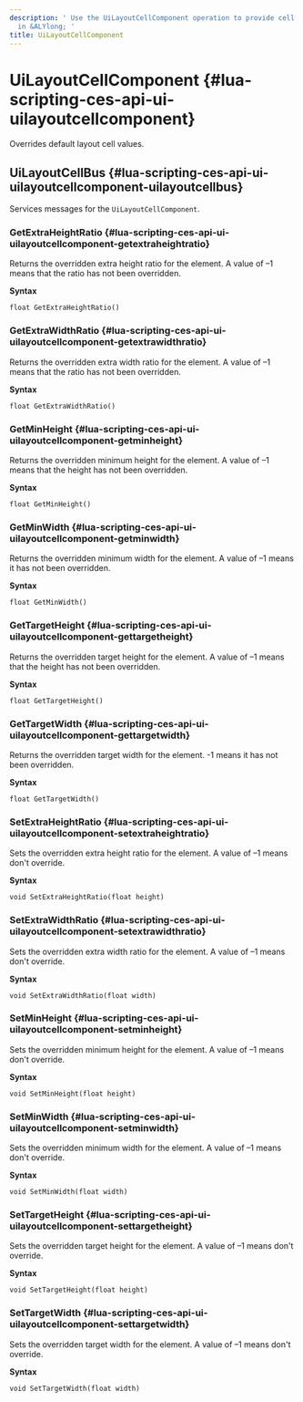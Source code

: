 ```yaml
---
description: ' Use the UiLayoutCellComponent operation to provide cell layout features
  in &ALYlong; '
title: UiLayoutCellComponent
---
```

# UiLayoutCellComponent {#lua-scripting-ces-api-ui-uilayoutcellcomponent}

Overrides default layout cell values\.

## UiLayoutCellBus {#lua-scripting-ces-api-ui-uilayoutcellcomponent-uilayoutcellbus}

Services messages for the `UiLayoutCellComponent`\.

### GetExtraHeightRatio {#lua-scripting-ces-api-ui-uilayoutcellcomponent-getextraheightratio}

Returns the overridden extra height ratio for the element\. A value of –1 means that the ratio has not been overridden\.

**Syntax**

```
float GetExtraHeightRatio()
```

### GetExtraWidthRatio {#lua-scripting-ces-api-ui-uilayoutcellcomponent-getextrawidthratio}

Returns the overridden extra width ratio for the element\. A value of –1 means that the ratio has not been overridden\.

**Syntax**

```
float GetExtraWidthRatio()
```

### GetMinHeight {#lua-scripting-ces-api-ui-uilayoutcellcomponent-getminheight}

Returns the overridden minimum height for the element\. A value of –1 means that the height has not been overridden\.

**Syntax**

```
float GetMinHeight()
```

### GetMinWidth {#lua-scripting-ces-api-ui-uilayoutcellcomponent-getminwidth}

Returns the overridden minimum width for the element\. A value of –1 means it has not been overridden\.

**Syntax**

```
float GetMinWidth()
```

### GetTargetHeight {#lua-scripting-ces-api-ui-uilayoutcellcomponent-gettargetheight}

Returns the overridden target height for the element\. A value of –1 means that the height has not been overridden\.

**Syntax**

```
float GetTargetHeight()
```

### GetTargetWidth {#lua-scripting-ces-api-ui-uilayoutcellcomponent-gettargetwidth}

Returns the overridden target width for the element\. \-1 means it has not been overridden\.

**Syntax**

```
float GetTargetWidth()
```

### SetExtraHeightRatio {#lua-scripting-ces-api-ui-uilayoutcellcomponent-setextraheightratio}

Sets the overridden extra height ratio for the element\. A value of –1 means don't override\.

**Syntax**

```
void SetExtraHeightRatio(float height)
```

### SetExtraWidthRatio {#lua-scripting-ces-api-ui-uilayoutcellcomponent-setextrawidthratio}

Sets the overridden extra width ratio for the element\. A value of –1 means don't override\.

**Syntax**

```
void SetExtraWidthRatio(float width)
```

### SetMinHeight {#lua-scripting-ces-api-ui-uilayoutcellcomponent-setminheight}

Sets the overridden minimum height for the element\. A value of –1 means don't override\.

**Syntax**

```
void SetMinHeight(float height)
```

### SetMinWidth {#lua-scripting-ces-api-ui-uilayoutcellcomponent-setminwidth}

Sets the overridden minimum width for the element\. A value of –1 means don't override\.

**Syntax**

```
void SetMinWidth(float width)
```

### SetTargetHeight {#lua-scripting-ces-api-ui-uilayoutcellcomponent-settargetheight}

Sets the overridden target height for the element\. A value of –1 means don't override\.

**Syntax**

```
void SetTargetHeight(float height)
```

### SetTargetWidth {#lua-scripting-ces-api-ui-uilayoutcellcomponent-settargetwidth}

Sets the overridden target width for the element\. A value of –1 means don't override\.

**Syntax**

```
void SetTargetWidth(float width)
```